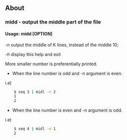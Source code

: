 ## About
### midd - output the middle part of the file
#### Usage: midd [OPTION]

  *-n*     output the middle of K lines, instead of the middle 10;

  *-h*     display this help and exit

  More smaller number is preferentially printed.

  * When the line number is odd and -n argument is even.
  
  i.e)
```sh
    $ seq 3 | midl -n 2
    1
    2
```

  * When the line number is even and -n argument is odd.
  
  i.e)
```sh
    $ seq 4 | midl -n 1
    2
